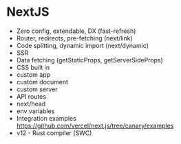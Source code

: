 # NextJS

- Zero config, extendable, DX (fast-refresh)
- Router, redirects, pre-fetching (next/link)
- Code splitting, dynamic import (next/dynamic)
- SSR
- Data fetching (getStaticProps, getServerSideProps)
- CSS built in
- custom app
- custom document
- custom server
- API routes
- next/head
- env variables
- Integration examples https://github.com/vercel/next.js/tree/canary/examples
- v12 - Rust compiler (SWC)